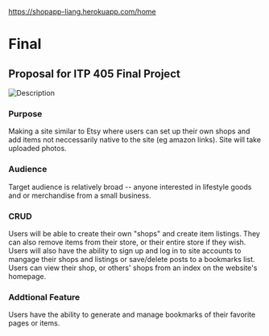 https://shopapp-liang.herokuapp.com/home

# Final
<h2>Proposal for ITP 405 Final Project</h2>
<img alt="Description" src="https://drive.google.com/uc?export=view&id=1nar6Is8gWTD-vk3eKaZM4WzSMqSshp9r">

<h3>Purpose</h3>
Making a site similar to Etsy where users can set up their own shops and add items not neccessarily native to the site (eg amazon links). Site will take uploaded photos.

<h3>Audience</h3>
Target audience is relatively broad -- anyone interested in lifestyle goods and or merchandise from a small business.

<h3>CRUD</h3>
Users will be able to create their own "shops" and create item listings. They can also remove items from their store, or their entire store if they wish. Users will also have the ability to sign up and log in to site accounts to mangage their shops and listings or save/delete posts to a bookmarks list. 
Users can view their shop, or others' shops from an index on the website's homepage. 

<h3>Addtional Feature</h3>
Users have the ability to generate and manage bookmarks of their favorite pages or items.
